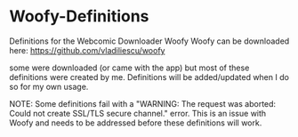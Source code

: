 # Woofy-Definitions
Definitions for the Webcomic Downloader Woofy
Woofy can be downloaded here: https://github.com/vladiliescu/woofy

some were downloaded (or came with the app) but most of these definitions were created by me.
Definitions will be added/updated when I do so for my own usage. 

NOTE: Some definitions fail with a "WARNING: The request was aborted: Could not create SSL/TLS secure channel." error. This is an issue with Woofy and needs to be addressed before these definitions will work. 